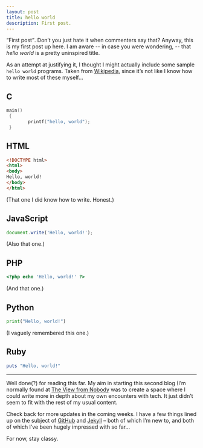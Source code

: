 ```yaml
---
layout: post
title: hello world
description: First post.
---
```



<q>First post</q>. Don&rsquo;t you just hate it when commenters say that?
Anyway, this is my first post up here. I am aware -- in case you were wondering,
-- that <cite class="subpart">hello world</cite> is a pretty uninspired title.

As an attempt at justifying it, I thought I might actually include some sample
`hello world` programs. Taken from
[Wikipedia](http://en.wikipedia.org/wiki/Hello_world_program), since it&rsquo;s
not like I know how to write most of these myself&hellip;


C
-

```c
main()
 {
        printf("hello, world");
 }
```


<abbr class="acronym">HTML</abbr>
---------------------------------

```html
<!DOCTYPE html>
<html>
<body>
Hello, world!
</body>
</html>
```

(That one I did know how to write. Honest.)


JavaScript
----------

```javascript
document.write('Hello, world!');
```

(Also that one.)


<abbr class="acronym">PHP</abbr>
--------------------------------

```php
<?php echo 'Hello, world!' ?>
```

(And that one.)


Python
------

```python
print("Hello, world!")
```

(I vaguely remembered this one.)


Ruby
----

```ruby
puts "Hello, world!"
```


* * *


Well done(?) for reading this far. My aim in starting this second blog
(I&rsquo;m normally found at [The View from Nobody](http://www.dmrutherford.com)
was to create a space where I could write more in depth about my own encounters
with tech. It just didn&rsquo;t seem to fit with the rest of my usual content.

Check back for more updates in the coming weeks. I have a few things lined up on
the subject of [GitHub](https://github.com/) and [Jekyll](http://jekyllrb.com/)
&ndash; both of which I&rsquo;m new to, and both of which I&rsquo;ve been hugely
impressed with so far&hellip;

For now, stay classy.